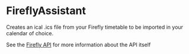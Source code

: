 # FireflyAssistant
Creates an ical .ics file from your Firefly timetable to be imported in your calendar of choice.

See the [Firefly API](https://github.com/JoshHeng/FireflyAPI) for more information about the API itself